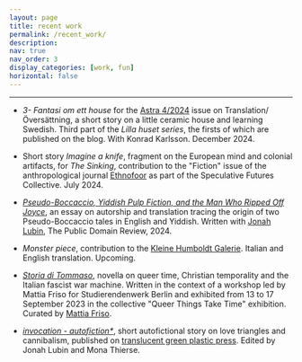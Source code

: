 ```yaml
---
layout: page
title: recent work
permalink: /recent_work/
description:
nav: true
nav_order: 3
display_categories: [work, fun]
horizontal: false
---
```


<!-- pages/projects.md -->
---
* *3- Fantasi om ett house* for the [Astra 4/2024](https://www.astra.fi/) issue on Translation/Översättning, a short story on a little ceramic house and learning Swedish. Third part of the _Lilla huset series_, the firsts of which are published on the blog. With Konrad Karlsson. December 2024.
  
* Short story *Imagine a knife*, fragment on the European mind and colonial artifacts, for *The Sinking*,  contribution to the "Fiction" issue of the anthropological journal [Ethnofoor](https://etnofoor.nl/issue/fiction) as part of the Speculative Futures Collective. July 2024. 

* [*Pseudo-Boccaccio, Yiddish Pulp Fiction, and the Man Who Ripped Off Joyce*](https://publicdomainreview.org/essay/pseudo-boccaccio-yiddish-pulp-fiction-and-the-man-who-ripped-off-joyce/), an essay on autorship and translation tracing the origin of two Pseudo-Boccaccio tales in English and Yiddish. Written with [Jonah Lubin](https://jonahlubin.net/), The Public Domain Review, 2024.
  
* *Monster piece*, contribution to the [Kleine Humboldt Galerie](https://www.kleinehumboldtgalerie.de/). Italian and English translation. Upcoming.
 
* [*Storia di Tommaso*](https://marialaurids.net/blog/2024/storia-di-tommaso/), novella on queer time, Christian temporality and the Italian fascist war machine. Written in the context of a workshop led by Mattia Friso for Studierendenwerk Berlin and exhibited from 13 to 17 September 2023 in the collective "Queer Things Take Time" exhibition. Curated by [Mattia Friso](https://mattiafriso.com/).
  
* [_invocation - autofiction*_](https://translucentgreenplasticpress.com/invocation-autofiction-1/), short autofictional story on love triangles and cannibalism, published on [translucent green plastic press](https://translucentgreenplasticpress.com/). Edited by Jonah Lubin and Mona Thierse.
